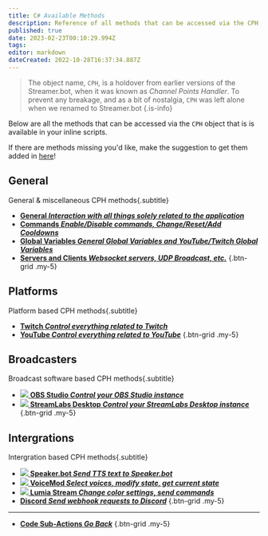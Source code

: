 ```yaml
---
title: C# Available Methods
description: Reference of all methods that can be accessed via the CPH object available in Streamer.bot
published: true
date: 2023-02-23T00:10:29.994Z
tags: 
editor: markdown
dateCreated: 2022-10-28T16:37:34.887Z
---
```


> The object name, `CPH`, is a holdover from earlier versions of the Streamer.bot, when it was known as *Channel Points Handler*.
> To prevent any breakage, and as a bit of nostalgia, `CPH` was left alone when we renamed to Streamer.bot
{.is-info}

Below are all the methods that can be accessed via the `CPH` object that is is available in your inline scripts.

If there are methods missing you'd like, make the suggestion to get them added in [here](https://ideas.streamer.bot)!

## General
General & miscellaneous CPH methods{.subtitle}

* [<i class="mdi mdi-iframe primary--text"></i> **General *Interaction with all things solely related to the application***](/Sub-Actions/Code/CSharp/Available-Methods/General)
* [<i class="mdi mdi-comment-alert primary--text"></i> **Commands *Enable/Disable commands, Change/Reset/Add Cooldowns***](/Sub-Actions/Code/CSharp/Available-Methods/Commands)
* [<i class="mdi mdi-earth primary--text"></i> **Global Variables *General Global Variables and YouTube/Twitch Global Variables***](/Sub-Actions/Code/CSharp/Available-Methods/Global-Variables)
* [<i class="mdi mdi-server-network primary--text"></i> **Servers and Clients *Websocket servers, UDP Broadcast, etc.***](/Sub-Actions/Code/CSharp/Available-Methods/Servers-and-Clients)
{.btn-grid .my-5}

## Platforms
Platform based CPH methods{.subtitle}

* [<i class="mdi mdi-twitch text--twitch"></i> **Twitch *Control everything related to Twitch***](/Sub-Actions/Code/CSharp/Available-Methods/Twitch)
* [<i class="mdi mdi-youtube text--youtube"></i> **YouTube  *Control everything related to YouTube***](/Sub-Actions/Code/CSharp/Available-Methods/YouTube)
{.btn-grid .my-5}

## Broadcasters
Broadcast software based CPH methods{.subtitle}

* [<img src="https://streamer.bot/img/integrations/obs.svg"> **OBS Studio *Control your OBS Studio instance***](/Sub-Actions/Code/CSharp/Available-Methods/OBS)
* [<img src="https://streamer.bot/img/integrations/streamlabs.png"> **StreamLabs Desktop *Control your StreamLabs Desktop instance***](/Sub-Actions/Code/CSharp/Available-Methods/StreamLabs-Desktop)
{.btn-grid .my-5}

## Intergrations
Intergration based CPH methods{.subtitle}

* [<img src="https://streamer.bot/twitchspeaker/logo.svg"></img> **Speaker.bot *Send TTS text to Speaker.bot***](/Sub-Actions/Code/CSharp/Available-Methods/Speakerbot)
* [<img src="https://streamer.bot/img/integrations/voicemod.png"> **VoiceMod *Select voices, modify state, get current state***](/Sub-Actions/Code/CSharp/Available-Methods/VoiceMod)
* [<img src="https://streamer.bot/img/integrations/lumia.png"> **Lumia Stream *Change color settings, send commands***](/Sub-Actions/Code/CSharp/Available-Methods/Lumia-Stream)
* [<i class="mdi mdi-discord text--discord"></i> **Discord *Send webhook requests to Discord***](/Sub-Actions/Code/CSharp/Available-Methods/Discord)
{.btn-grid .my-5}

---

- [<i class="mdi mdi-chevron-left"></i> **Code Sub-Actions *Go Back***](/en/Sub-Actions/Code)
{.btn-grid .my-5}